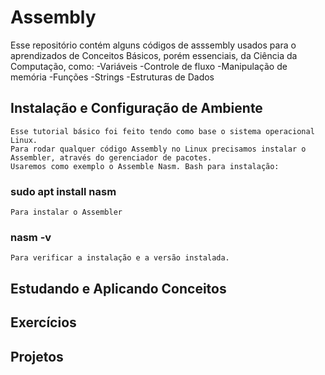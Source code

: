 # Assembly
Esse repositório contém alguns códigos de asssembly usados para o aprendizados de Conceitos Básicos, porém essenciais, da Ciência da Computação, como: 
    -Variáveis
    -Controle de fluxo
    -Manipulação de memória 
    -Funções
    -Strings
    -Estruturas de Dados

## Instalação e Configuração de Ambiente
    Esse tutorial básico foi feito tendo como base o sistema operacional Linux.
    Para rodar qualquer código Assembly no Linux precisamos instalar o Assembler, através do gerenciador de pacotes.
    Usaremos como exemplo o Assemble Nasm. Bash para instalação: 
### sudo apt install nasm 
    Para instalar o Assembler 
### nasm -v 
    Para verificar a instalação e a versão instalada.

## Estudando e Aplicando Conceitos

## Exercícios 

## Projetos
     